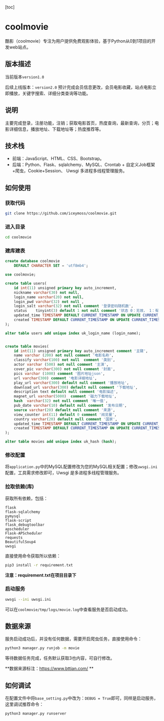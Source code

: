 [toc]

# coolmovie

酷影（coolmovie）专注为用户提供免费观影体验，基于Python从0到1项目的开发web站点。

## 版本描述

当前版本```version1.0```

后续上线版本：```version2.0``` 预计完成会员信息更改，会员电影收藏，站点电影立即播放，关键字搜索、详细分类查询等功能。

## 说明

主要完成登录，注册功能，注销；获取电影首页，热度查询，最新查询，分页；电影详细信息，播放地址、下载地址等；热度推荐等。

## 技术栈

* 前端：JavaScript、HTML、CSS、Bootstrap。
* 后端：Python、Flask、sqlalchemy、MySQL、Crontab + 自定义Job框架+爬虫，Cookie+Session、 Uwsgi 多进程多线程管理服务。

## 如何使用

### 获取代码

```bash
git clone https://github.com/iceymoss/coolmovie.git
```



### 进入目录

```bash
cd coolmovie
```



### 建库建表

```sql
create database coolmovie
    DEFAULT CHARACTER SET = 'utf8mb4';

use coolmovie;

create table users(
    id int(11) unsigned primary key auto_increment,
    nickname varchar(30) not null,
    login_name varchar(20) not null,
    login_pwd varchar(32) not null ,
    login_salt varchar(32) not null comment '登录密码随机数',
    status    tinyint(3) default 1 not null comment '状态 0：无效， 1：有效',
    updated_time TIMESTAMP DEFAULT CURRENT_TIMESTAMP ON UPDATE CURRENT_TIMESTAMP,
    created TIMESTAMP DEFAULT CURRENT_TIMESTAMP ON UPDATE CURRENT_TIMESTAMP
);

alter table users add unique index uk_login_name (login_name);


create table movies(
    id int(11) unsigned primary key auto_increment comment '主键',
    name varchar (200) not null comment '电影名称',
    classify varchar(100) not null  comment '类别',
    actor varchar (500) not null comment '主演',
    cover_pic varchar(300) not null comment '封面',
    pics varchar (1000) comment '图片地址json',
    url varchar(300) comment '电影详细地址',
    play_url varchar(300) default null comment '播放地址',
    download_url varchar(300) default null comment '下载地址',
    description text default null comment '电影描述',
    magnet_url varchar(5000)  comment '磁力下载地址',
    hash  varchar(32) not null comment '唯一值',
    pub_date varchar(10) default null comment '发布日期',
    source varchar(20) default null comment '来源',
    view_counter int(11) default 0 comment '阅览量',
    country varchar(20) default null comment '国家',
    updated_time TIMESTAMP DEFAULT CURRENT_TIMESTAMP ON UPDATE CURRENT_TIMESTAMP,
    created TIMESTAMP DEFAULT CURRENT_TIMESTAMP ON UPDATE CURRENT_TIMESTAMP
);

alter table movies add unique index uk_hash (hash);
```



### 修改配置

将```application.py```中的MySQL配置修改为您的MySQL相关配置；修改```uwsgi.ini```配置，工具需求修改即可，Uwsgi 是多进程多线程管理服务。



### 拉取依赖(库)

获取所有依赖，包括：

```
flask
flask-sqlalchemy
pymysql
flask-script
flask_debugtoolbar
apscheduler
Flask-APScheduler
requests
BeautifulSoup4
uwsgi
```

直接使用命令获取所以依赖：

```bash
pip3 install -r requirement.txt
```

**注意：requirement.txt在项目目录下**

### 启动服务

```bash
uwsgi --ini uwsgi.ini
```

可以在```coolmovie/tmp/logs/movie.log```中查看服务是否启动成功。



## 数据来源

服务启动成功后，并没有任何数据，需要开启爬虫任务，直接使用命令：

```bash
python3 manager.py runjob -m movie
```

等待数据任务完成，任务默认获取3也内容，可自行修改。

**数据来源标注：https://www.bttian.com/ **



## 如何调试

在配置文件中将```base_setting.py```中改为：```DEBUG = True```即可，同样是启动服务，这里调试推荐命令：

```bash
python3 manager.py runserver 
```

